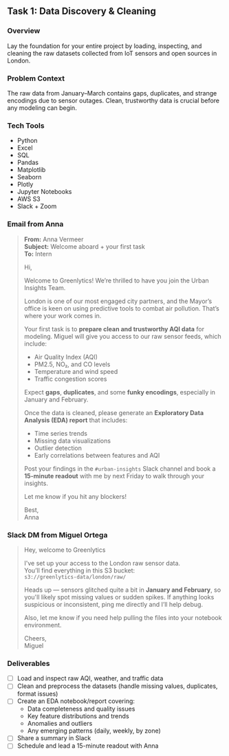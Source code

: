 ## Task 1: Data Discovery & Cleaning

### Overview
Lay the foundation for your entire project by loading, inspecting, and cleaning the raw datasets collected from IoT sensors and open sources in London.

### Problem Context
The raw data from January–March contains gaps, duplicates, and strange encodings due to sensor outages. Clean, trustworthy data is crucial before any modeling can begin.

### Tech Tools
- Python
- Excel
- SQL
- Pandas  
- Matplotlib
- Seaborn
- Plotly  
- Jupyter Notebooks  
- AWS S3  
- Slack + Zoom 

### Email from Anna

> **From:** Anna Vermeer  
> **Subject:** Welcome aboard + your first task  
> **To:** Intern  
>
> Hi,  
>
> Welcome to Greenlytics! We’re thrilled to have you join the Urban Insights Team.  
>
> London is one of our most engaged city partners, and the Mayor’s office is keen on using predictive tools to combat air pollution. That’s where your work comes in.  
>
> Your first task is to **prepare clean and trustworthy AQI data** for modeling. Miguel will give you access to our raw sensor feeds, which include:
>
> - Air Quality Index (AQI)  
> - PM2.5, NO₂, and CO levels  
> - Temperature and wind speed  
> - Traffic congestion scores  
>
> Expect **gaps**, **duplicates**, and some **funky encodings**, especially in January and February.  
>
> Once the data is cleaned, please generate an **Exploratory Data Analysis (EDA) report** that includes:
>
> - Time series trends  
> - Missing data visualizations  
> - Outlier detection  
> - Early correlations between features and AQI  
>
> Post your findings in the `#urban-insights` Slack channel and book a **15-minute readout** with me by next Friday to walk through your insights.  
>
> Let me know if you hit any blockers!  
>
> Best,  
> Anna

### Slack DM from Miguel Ortega

> Hey, welcome to Greenlytics  
>
> I've set up your access to the London raw sensor data.  
> You’ll find everything in this S3 bucket:  
> `s3://greenlytics-data/london/raw/`  
>
> Heads up — sensors glitched quite a bit in **January and February**, so you'll likely spot missing values or sudden spikes. If anything looks suspicious or inconsistent, ping me directly and I’ll help debug.  
>
> Also, let me know if you need help pulling the files into your notebook environment.  
>
> Cheers,  
> Miguel

### Deliverables
- [ ] Load and inspect raw AQI, weather, and traffic data  
- [ ] Clean and preprocess the datasets (handle missing values, duplicates, format issues)  
- [ ] Create an EDA notebook/report covering:
  - Data completeness and quality issues  
  - Key feature distributions and trends  
  - Anomalies and outliers  
  - Any emerging patterns (daily, weekly, by zone)  
- [ ] Share a summary in Slack  
- [ ] Schedule and lead a 15-minute readout with Anna
